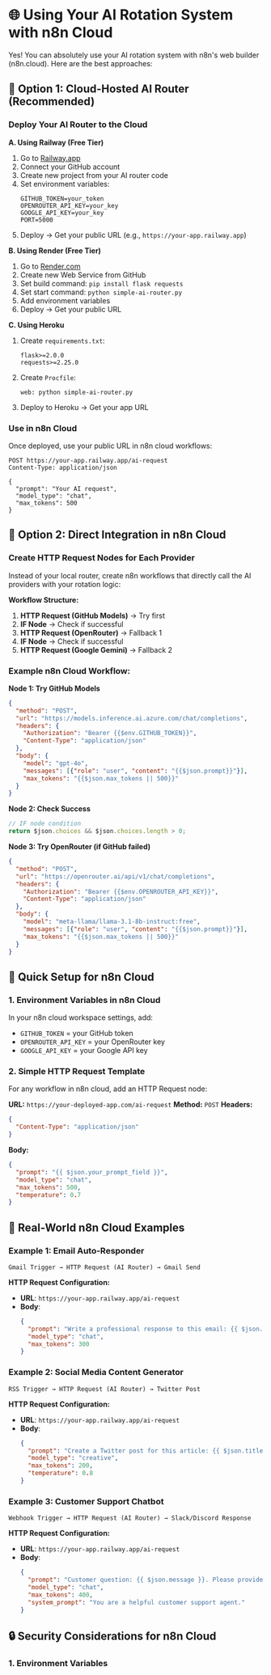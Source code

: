 # 🌐 Using Your AI Rotation System with n8n Cloud

Yes! You can absolutely use your AI rotation system with n8n's web builder (n8n.cloud). Here are the best approaches:

## 🚀 Option 1: Cloud-Hosted AI Router (Recommended)

### **Deploy Your AI Router to the Cloud**

**A. Using Railway (Free Tier)**
1. Go to [Railway.app](https://railway.app)
2. Connect your GitHub account
3. Create new project from your AI router code
4. Set environment variables:
   ```
   GITHUB_TOKEN=your_token
   OPENROUTER_API_KEY=your_key
   GOOGLE_API_KEY=your_key
   PORT=5000
   ```
5. Deploy → Get your public URL (e.g., `https://your-app.railway.app`)

**B. Using Render (Free Tier)**
1. Go to [Render.com](https://render.com)
2. Create new Web Service from GitHub
3. Set build command: `pip install flask requests`
4. Set start command: `python simple-ai-router.py`
5. Add environment variables
6. Deploy → Get your public URL

**C. Using Heroku**
1. Create `requirements.txt`:
   ```
   flask>=2.0.0
   requests>=2.25.0
   ```
2. Create `Procfile`:
   ```
   web: python simple-ai-router.py
   ```
3. Deploy to Heroku → Get your app URL

### **Use in n8n Cloud**

Once deployed, use your public URL in n8n cloud workflows:

```
POST https://your-app.railway.app/ai-request
Content-Type: application/json

{
  "prompt": "Your AI request",
  "model_type": "chat",
  "max_tokens": 500
}
```

## 🔧 Option 2: Direct Integration in n8n Cloud

### **Create HTTP Request Nodes for Each Provider**

Instead of your local router, create n8n workflows that directly call the AI providers with your rotation logic:

**Workflow Structure:**
1. **HTTP Request (GitHub Models)** → Try first
2. **IF Node** → Check if successful
3. **HTTP Request (OpenRouter)** → Fallback 1
4. **IF Node** → Check if successful  
5. **HTTP Request (Google Gemini)** → Fallback 2

### **Example n8n Cloud Workflow:**

**Node 1: Try GitHub Models**
```json
{
  "method": "POST",
  "url": "https://models.inference.ai.azure.com/chat/completions",
  "headers": {
    "Authorization": "Bearer {{$env.GITHUB_TOKEN}}",
    "Content-Type": "application/json"
  },
  "body": {
    "model": "gpt-4o",
    "messages": [{"role": "user", "content": "{{$json.prompt}}"}],
    "max_tokens": "{{$json.max_tokens || 500}}"
  }
}
```

**Node 2: Check Success**
```javascript
// IF node condition
return $json.choices && $json.choices.length > 0;
```

**Node 3: Try OpenRouter (if GitHub failed)**
```json
{
  "method": "POST", 
  "url": "https://openrouter.ai/api/v1/chat/completions",
  "headers": {
    "Authorization": "Bearer {{$env.OPENROUTER_API_KEY}}",
    "Content-Type": "application/json"
  },
  "body": {
    "model": "meta-llama/llama-3.1-8b-instruct:free",
    "messages": [{"role": "user", "content": "{{$json.prompt}}"}],
    "max_tokens": "{{$json.max_tokens || 500}}"
  }
}
```

## 📝 Quick Setup for n8n Cloud

### **1. Environment Variables in n8n Cloud**

In your n8n cloud workspace settings, add:
- `GITHUB_TOKEN` = your GitHub token
- `OPENROUTER_API_KEY` = your OpenRouter key  
- `GOOGLE_API_KEY` = your Google API key

### **2. Simple HTTP Request Template**

For any workflow in n8n cloud, add an HTTP Request node:

**URL:** `https://your-deployed-app.com/ai-request`
**Method:** `POST`
**Headers:**
```json
{
  "Content-Type": "application/json"
}
```
**Body:**
```json
{
  "prompt": "{{ $json.your_prompt_field }}",
  "model_type": "chat",
  "max_tokens": 500,
  "temperature": 0.7
}
```

## 🎯 Real-World n8n Cloud Examples

### **Example 1: Email Auto-Responder**
```
Gmail Trigger → HTTP Request (AI Router) → Gmail Send
```

**HTTP Request Configuration:**
- **URL**: `https://your-app.railway.app/ai-request`
- **Body**: 
  ```json
  {
    "prompt": "Write a professional response to this email: {{ $json.snippet }}",
    "model_type": "chat",
    "max_tokens": 300
  }
  ```

### **Example 2: Social Media Content Generator**
```
RSS Trigger → HTTP Request (AI Router) → Twitter Post
```

**HTTP Request Configuration:**
- **URL**: `https://your-app.railway.app/ai-request`
- **Body**:
  ```json
  {
    "prompt": "Create a Twitter post for this article: {{ $json.title }} - {{ $json.link }}",
    "model_type": "creative",
    "max_tokens": 200,
    "temperature": 0.8
  }
  ```

### **Example 3: Customer Support Chatbot**
```
Webhook Trigger → HTTP Request (AI Router) → Slack/Discord Response
```

**HTTP Request Configuration:**
- **URL**: `https://your-app.railway.app/ai-request`
- **Body**:
  ```json
  {
    "prompt": "Customer question: {{ $json.message }}. Please provide a helpful response.",
    "model_type": "chat",
    "max_tokens": 400,
    "system_prompt": "You are a helpful customer support agent."
  }
  ```

## 🔒 Security Considerations for n8n Cloud

### **1. Environment Variables**
